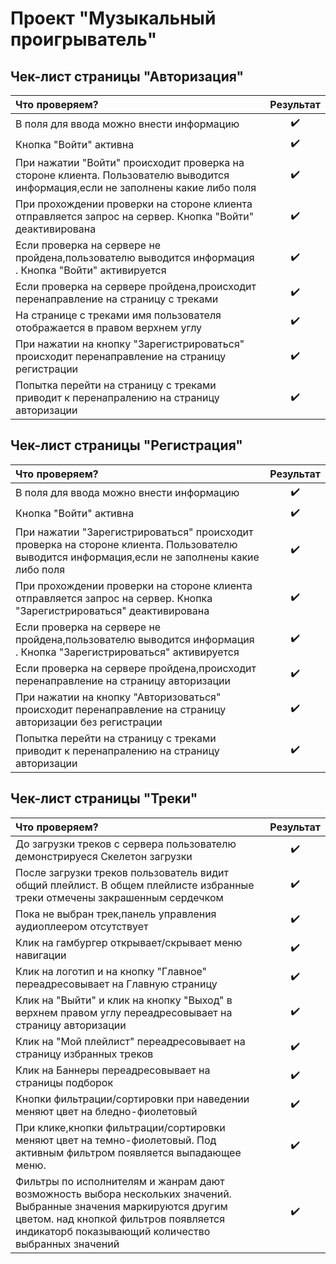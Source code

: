 # Проект "Музыкальный проигрыватель"

<!-- ## Авторизация 

 При запуске приложения пользователь попадает на страницу авторизации. Страница предлагает\
два поля для ввода(почта и пароль) и две кнопки : "Войти" и "Зарегистрироваться". Поля ввода\
обязательны для заполнения. Валидация на стороне клиента пресекает попытку отправить на сервер\
пустые значения, уведомляя клиента о причине отказа

 В случае, если данные прошли проверку на стороне клиента, запрос отправляется на сервер. На\
время, пока идет обработки запроса на сервере, кнопка "Войти" деактивируется.
Если пользователь с такими данными не обнаружен, сервер уведомляет пользователя об этом. \
В случае успешной авторизации пользователь перенаправляется на страницу с треками

Страница с треками недоступна неавторизованным пользователям. При попытке зайти на любую стра-\
ницу кроме страницы авторизации или регистрации  приложение редиректит на страницу авторизации

Кнопка "Зарегистрироваться" перенаправляет пользователя на страницу регистрации -->

## Чек-лист страницы "Авторизация"

|**Что проверяем?**|**Результат**|
|:--|:--:|
|В поля для ввода можно внести информацию| :heavy_check_mark: |
|Кнопка "Войти" активна| :heavy_check_mark: |
|При нажатии "Войти" происходит проверка на стороне клиента. Пользователю выводится информация,если не заполнены какие либо поля | :heavy_check_mark: |
|При прохождении проверки на стороне клиента отправляется запрос на сервер. Кнопка "Войти" деактивирована | :heavy_check_mark: |
|Если проверка на сервере не пройдена,пользователю выводится информация . Кнопка "Войти" активируется | :heavy_check_mark: |
|Если проверка на сервере пройдена,происходит перенаправление на страницу с треками | :heavy_check_mark: |
|На странице с треками имя пользователя отображается в правом верхнем углу | :heavy_check_mark: |
|При нажатии на кнопку "Зарегистрироваться" происходит перенаправление на страницу регистрации  | :heavy_check_mark: |
|Попытка перейти на страницу с треками приводит к перенапралению на страницу авторизации  | :heavy_check_mark: |

<!-- ## Регистрация

 Страница регистрации - . Страница предлагает\
четыре поля для ввода(имя пользователя, почта, пароль, повторение пароля) и две кнопки : "Авторизоваться" и "Зарегистрироваться".\
Поля ввода обязательны для заполнения. Валидация на стороне клиента пресекает попытку отправить на сервер\
пустые значения, уведомляя клиента о причине отказа

 В случае, если данные прошли проверку на стороне клиента, запрос отправляется на сервер. Навремя, пока идет обработки запроса на\
 сервере, кнопка "Зарегистрироваться" деактивируется. Если пользователь проверку не прошел, сервер уведомляет пользователя об этом. \
 Если ошибок несколько, информация доносится клиенту по одной в следующем порядке: Ошибки в имени пользователя => Ошибки в эектрон-\
 ной почте => Ошибки пароля

В случае успешной регистрации пользователь перенаправляется на страницу авторизации

Кнопка "Авторизоваться" перенаправляет пользователя на страницу авторизации без регистрации -->

## Чек-лист страницы "Регистрация"

|**Что проверяем?**|**Результат**|
|:--|:--:|
|В поля для ввода можно внести информацию| :heavy_check_mark: |
|Кнопка "Войти" активна| :heavy_check_mark: |
|При нажатии "Зарегистрироваться" происходит проверка на стороне клиента. Пользователю выводится информация,если не заполнены какие либо поля | :heavy_check_mark: |
|При прохождении проверки на стороне клиента отправляется запрос на сервер. Кнопка "Зарегистрироваться" деактивирована | :heavy_check_mark: |
|Если проверка на сервере не пройдена,пользователю выводится информация . Кнопка "Зарегистрироваться" активируется | :heavy_check_mark: |
|Если проверка на сервере пройдена,происходит перенаправление на страницу авторизации | :heavy_check_mark: |
|При нажатии на кнопку "Авторизоваться" происходит перенаправление на страницу авторизации без регистрации  | :heavy_check_mark: |
|Попытка перейти на страницу с треками приводит к перенапралению на страницу авторизации  | :heavy_check_mark: |

## Чек-лист страницы "Треки"

|**Что проверяем?**|**Результат**|
|:--|:--:|
|До загрузки треков с сервера пользователю демонстрируеся Скелетон загрузки| :heavy_check_mark: |
|После загрузки треков пользователь видит общий плейлист. В общем плейлисте избранные треки отмечены закрашенным сердечком | :heavy_check_mark: |
|Пока не выбран трек,панель управления аудиоплеером отсутствует | :heavy_check_mark: |
|Клик на гамбургер открывает/скрывает меню навигации | :heavy_check_mark: |
|Клик на логотип и на кнопку "Главное" переадресовывает на Главную страницу | :heavy_check_mark: |
|Клик на "Выйти" и клик на кнопку "Выход" в верхнем правом углу переадресовывает на страницу авторизации | :heavy_check_mark: |
|Клик на "Мой плейлист" переадресовывает на страницу избранных треков | :heavy_check_mark: |
|Клик на Баннеры переадресовывает на страницы подборок | :heavy_check_mark: |
|Кнопки фильтрации/сортировки при наведении меняют цвет на бледно-фиолетовый | :heavy_check_mark: |
|При клике,кнопки фильтрации/сортировки меняют цвет на темно-фиолетовый. Под активным фильтром появляется выпадающее меню. | :heavy_check_mark: |
|Фильтры по исполнителям и жанрам дают возможность выбора нескольких значений. Выбранные значения маркируются другим цветом. над кнопкой фильтров появляется индикаторб показывающий количество выбранных значений   | :heavy_check_mark: |








